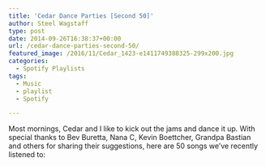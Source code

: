 ```yaml
---
title: 'Cedar Dance Parties [Second 50]'
author: Steel Wagstaff
type: post
date: 2014-09-26T16:38:37+00:00
url: /cedar-dance-parties-second-50/
featured_image: /2016/11/Cedar_1423-e1411749388325-299x200.jpg
categories:
  - Spotify Playlists
tags:
  - Music
  - playlist
  - Spotify

---
```

Most mornings, Cedar and I like to kick out the jams and dance it up. With special thanks to Bev Buretta, Nana C, Kevin Boettcher, Grandpa Bastian and others for sharing their suggestions, here are 50 songs we&#8217;ve recently listened to: